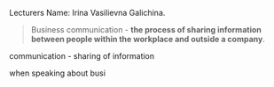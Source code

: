 Lecturers Name: Irina Vasilievna Galichina.

>Business communication - **the process of sharing information between people within the workplace and outside a company**.

communication - sharing of information

when speaking about busi
